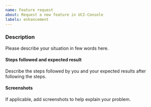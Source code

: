 ```yaml
---
name: Feature request
about: Request a new feature in UCI-Console
labels: enhancement
---
```


### Description

Please describe your situation in few words here.

#### Steps followed and expected result

Describe the steps followed by you and your expected results after following the steps.

#### Screenshots

If applicable, add screenshots to help explain your problem.
